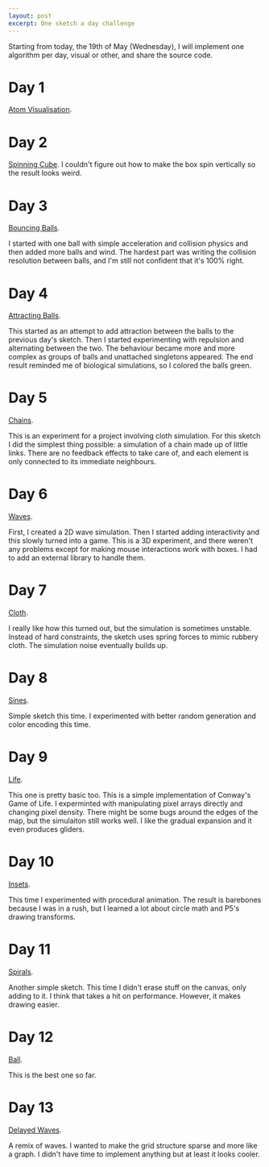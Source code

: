 ```yaml
---
layout: post
excerpt: One sketch a day challenge
---
```


Starting from today, the 19th of May (Wednesday), I will implement one algorithm per day, visual or other, and share the source code.

# Day 1
[Atom Visualisation](https://editor.p5js.org/neverik/sketches/ZKPIINchE).

# Day 2
[Spinning Cube](https://editor.p5js.org/neverik/sketches/2sLZg6jZ-). I couldn't figure out how to make the box spin vertically so the result looks weird.

# Day 3
[Bouncing Balls](https://editor.p5js.org/neverik/sketches/NWuNKn2sc).

I started with one ball with simple acceleration and collision physics and then added more balls and wind. The hardest part was writing the collision resolution between balls, and I'm still not confident that it's 100% right.

# Day 4
[Attracting Balls](https://editor.p5js.org/neverik/sketches/-ffGOE3k9).

This started as an attempt to add attraction between the balls to the previous day's sketch. Then I started experimenting with repulsion and alternating between the two. The behaviour became more and more complex as groups of balls and unattached singletons appeared. The end result reminded me of biological simulations, so I colored the balls green.

# Day 5
[Chains](https://editor.p5js.org/neverik/sketches/Ito9IVcgF).

This is an experiment for a project involving cloth simulation. For this sketch I did the simplest thing possible: a simulation of a chain made up of little links. There are no feedback effects to take care of, and each element is only connected to its immediate neighbours.

# Day 6
[Waves](https://editor.p5js.org/neverik/sketches/CaKPfJscXw).

First, I created a 2D wave simulation. Then I started adding interactivity and this slowly turned into a game.
This is a 3D experiment, and there weren't any problems except for making mouse interactions work with boxes. I had to add an external library to handle them.

# Day 7
[Cloth](https://editor.p5js.org/neverik/sketches/2_ndMduuf).

I really like how this turned out, but the simulation is sometimes unstable. Instead of hard constraints, the sketch uses spring forces to mimic rubbery cloth. The simulation noise eventually builds up.

# Day 8
[Sines](https://editor.p5js.org/neverik/sketches/lbCT9EcL3).

Simple sketch this time. I experimented with better random generation and color encoding this time.

# Day 9
[Life](https://editor.p5js.org/neverik/sketches/4abWy46OJ).

This one is pretty basic too. This is a simple implementation of Conway's Game of Life. I experminted with manipulating pixel arrays directly and changing pixel density. There might be some bugs around the edges of the map, but the simulaiton still works well. I like the gradual expansion and it even produces gliders. 

# Day 10
[Insets](https://editor.p5js.org/neverik/sketches/BiYOSCN1c).

This time I experimented with procedural animation. The result is barebones because I was in a rush, but I learned a lot about circle math and P5's drawing transforms.

# Day 11
[Spirals](https://editor.p5js.org/neverik/sketches/uBQyuleP0).

Another simple sketch. This time I didn't erase stuff on the canvas, only adding to it. I think that takes a hit on performance. However, it makes drawing easier.

# Day 12
[Ball](https://editor.p5js.org/neverik/sketches/7TyXQO3HD).

This is the best one so far.

# Day 13
[Delayed Waves](https://editor.p5js.org/neverik/sketches/Y3mH-rUYq).

A remix of waves. I wanted to make the grid structure sparse and more like a graph. I didn't have time to implement anything but at least it looks cooler.

